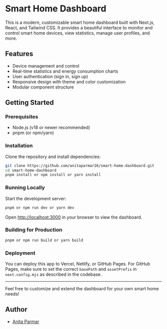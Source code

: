 # Smart Home Dashboard

This is a modern, customizable smart home dashboard built with Next.js, React, and Tailwind CSS. It provides a beautiful interface to monitor and control smart home devices, view statistics, manage user profiles, and more.

## Features
- Device management and control
- Real-time statistics and energy consumption charts
- User authentication (sign in, sign up)
- Responsive design with theme and color customization
- Modular component structure

## Getting Started

### Prerequisites
- Node.js (v18 or newer recommended)
- pnpm (or npm/yarn)

### Installation
Clone the repository and install dependencies:

```bash
git clone https://github.com/anitaparmar26/smart-home-dashboard.git
cd smart-home-dashboard
pnpm install or npm install or yarn install
```

### Running Locally
Start the development server:

```bash
pnpm or npm run dev or yarn dev
```

Open [http://localhost:3000](http://localhost:3000) in your browser to view the dashboard.

### Building for Production

```bash
pnpm or npm run build or yarn build
```

### Deployment
You can deploy this app to Vercel, Netlify, or GitHub Pages. For GitHub Pages, make sure to set the correct `basePath` and `assetPrefix` in `next.config.mjs` as described in the codebase.

---
Feel free to customize and extend the dashboard for your own smart home needs!

## Author

- [Anita Parmar](https://github.com/anitaparmar26)
